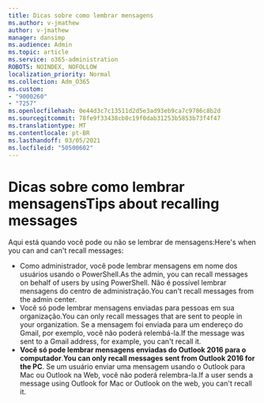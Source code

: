 ```yaml
---
title: Dicas sobre como lembrar mensagens
ms.author: v-jmathew
author: v-jmathew
manager: dansimp
ms.audience: Admin
ms.topic: article
ms.service: o365-administration
ROBOTS: NOINDEX, NOFOLLOW
localization_priority: Normal
ms.collection: Adm_O365
ms.custom:
- "9000260"
- "7257"
ms.openlocfilehash: 0e44d3c7c13511d2d5e3ad93eb9ca7c9786c8b2d
ms.sourcegitcommit: 78fe9f33438cb0c19f0dab31253b5853b73f4f47
ms.translationtype: MT
ms.contentlocale: pt-BR
ms.lasthandoff: 03/05/2021
ms.locfileid: "50500602"
---
```

# <a name="tips-about-recalling-messages"></a><span data-ttu-id="c5395-102">Dicas sobre como lembrar mensagens</span><span class="sxs-lookup"><span data-stu-id="c5395-102">Tips about recalling messages</span></span>

<span data-ttu-id="c5395-103">Aqui está quando você pode ou não se lembrar de mensagens:</span><span class="sxs-lookup"><span data-stu-id="c5395-103">Here's when you can and can't recall messages:</span></span>

* <span data-ttu-id="c5395-104">Como administrador, você pode lembrar mensagens em nome dos usuários usando o PowerShell.</span><span class="sxs-lookup"><span data-stu-id="c5395-104">As the admin, you can recall messages on behalf of users by using PowerShell.</span></span> <span data-ttu-id="c5395-105">Não é possível lembrar mensagens do centro de administração.</span><span class="sxs-lookup"><span data-stu-id="c5395-105">You can't recall messages from the admin center.</span></span>
* <span data-ttu-id="c5395-106">Você só pode lembrar mensagens enviadas para pessoas em sua organização.</span><span class="sxs-lookup"><span data-stu-id="c5395-106">You can only recall messages that are sent to people in your organization.</span></span> <span data-ttu-id="c5395-107">Se a mensagem foi enviada para um endereço do Gmail, por exemplo, você não poderá relembá-la.</span><span class="sxs-lookup"><span data-stu-id="c5395-107">If the message was sent to a Gmail address, for example, you can't recall it.</span></span>
* <span data-ttu-id="c5395-108">**Você só pode lembrar mensagens enviadas do Outlook 2016 para o computador**.</span><span class="sxs-lookup"><span data-stu-id="c5395-108">**You can only recall messages sent from Outlook 2016 for the PC**.</span></span> <span data-ttu-id="c5395-109">Se um usuário enviar uma mensagem usando o Outlook para Mac ou Outlook na Web, você não poderá relembra-la.</span><span class="sxs-lookup"><span data-stu-id="c5395-109">If a user sends a message using Outlook for Mac or Outlook on the web, you can't recall it.</span></span>
